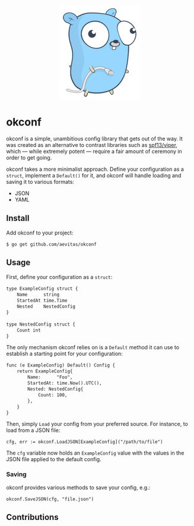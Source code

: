 <div align="center">
<img src="./gopher.svg" height=256>
</div>

# okconf

okconf is a simple, unambitious config library that gets out of the way. It was created as an alternative to contrast libraries such as [spf13/viper](https://github.com/spf13/viper), which &mdash; while extremely potent &mdash; require a fair amount of ceremony in order to get going.

okconf takes a more minimalist approach. Define your configuration as a `struct`, implement a `Default()` for it, and okconf will handle loading and saving it to various formats:

* JSON
* YAML

## Install

Add okconf to your project:

```shell
$ go get github.com/aevitas/okconf
```

## Usage

First, define your configuration as a `struct`:

```golang
type ExampleConfig struct {
	Name      string
	StartedAt time.Time
	Nested    NestedConfig
}

type NestedConfig struct {
	Count int
}
```

The only mechanism okconf relies on is a `Default` method it can use to establish a starting point for your configuration:

```golang
func (e ExampleConfig) Default() Config {
	return ExampleConfig{
		Name:      "Foo",
		StartedAt: time.Now().UTC(),
		Nested: NestedConfig{
			Count: 100,
		},
	}
}
```

Then, simply `Load` your config from your preferred source. For instance, to load from a JSON file:

```golang
cfg, err := okconf.LoadJSON[ExampleConfig]("/path/to/file")
```

The `cfg` variable now holds an `ExampleConfig` value with the values in the JSON file applied to the default config.

### Saving

okconf provides various methods to save your config, e.g.:

```golang
okconf.SaveJSON(cfg, "file.json")
```

## Contributions

